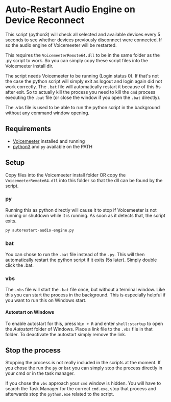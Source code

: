 # Auto-Restart Audio Engine on Device Reconnect

This script (python3) will check all selected and available devices every 5 seconds to see whether devices previously disconnect were connected. If so the audio engine of Voicemeeter will be restarted.

This requires the `VoicemeeterRemote64.dll` to be in the same folder as the .py script to work. So you can simply copy these script files into the Voicemeeter install dir.

The script needs Voicemeeter to be running (Login status 0). If that's not the case the python script will simply exit as logout and login again did not work correctly. The `.bat` file will automatically restart it because of this 5s after exit. So to actually kill the process you need to kill the `cmd` process executing the `.bat` file (or close the window if you open the `.bat` directly).

The .vbs file is used to be able to run the python script in the background without any command window opening.

## Requirements

* [Voicemeeter](https://vb-audio.com/Voicemeeter/potato.htm) installed and running
* [python3](https://www.python.org/downloads/) and `py` available on the PATH

## Setup

Copy files into the Voicemeeter install folder OR copy the `VoicemeeterRemote64.dll` into this folder so that the dll can be found by the script.

### py

Running this as python directly will cause it to stop if Voicemeeter is not running or shutdown while it is running. As soon as it detects that, the script exits.

```py
py autorestart-audio-engine.py
```

### bat

You can chose to run the `.bat` file instead of the `.py`. This will then automatically restart the python script if it exits (5s later). Simply double click the .bat.

### vbs

The `.vbs` file will start the `.bat` file once, but without a terminal window. Like this you can start the process in the background. This is especially helpful if you want to run this on Windows start.

#### Autostart on Windows

To enable autostart for this, press `Win + R` and enter `shell:startup` to open the *Autostart* folder of Windows. Place a link file to the `.vbs` file in that folder. To deactivate the autostart simply remove the link.

## Stop the process

Stopping the process is not really included in the scripts at the moment. If you chose the run the `py` or `bat` you can simply stop the process directly in your cmd or in the task manager.

If you chose the `vbs` approach your `cmd` window is hidden. You will have to search the Task Manager for the correct `cmd.exe`, stop that process and afterwards stop the `python.exe` related to the script.

